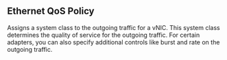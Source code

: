 ## Ethernet QoS Policy
Assigns a system class to the outgoing traffic for a vNIC. This system class determines the quality of service for the outgoing traffic. For certain adapters, you can also specify additional controls like burst and rate on the outgoing traffic.
